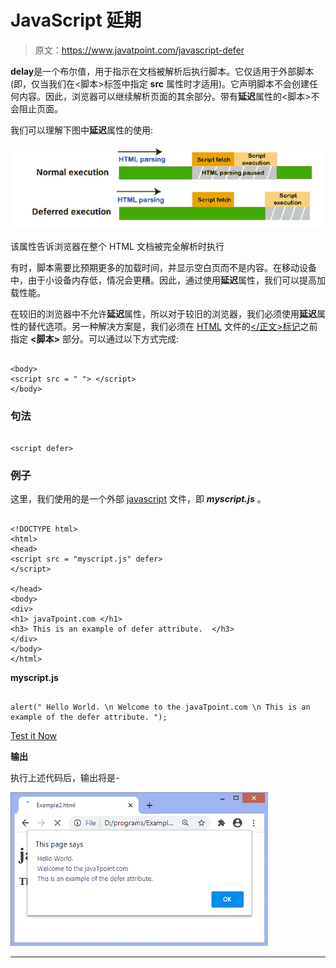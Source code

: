 # JavaScript 延期

> 原文：<https://www.javatpoint.com/javascript-defer>

**delay**是一个布尔值，用于指示在文档被解析后执行脚本。它仅适用于外部脚本(即，仅当我们在<脚本>标签中指定 **src** 属性时才适用)。它声明脚本不会创建任何内容。因此，浏览器可以继续解析页面的其余部分。带有**延迟**属性的<脚本>不会阻止页面。

我们可以理解下图中**延迟**属性的使用:

![JavaScript defer](img/30a7a1b6aab18969dd1e8c02977a7880.png)

该属性告诉浏览器在整个 HTML 文档被完全解析时执行

有时，脚本需要比预期更多的加载时间，并显示空白页而不是内容。在移动设备中，由于小设备内存低，情况会更糟。因此，通过使用**延迟**属性，我们可以提高加载性能。

在较旧的浏览器中不允许**延迟**属性，所以对于较旧的浏览器，我们必须使用**延迟**属性的替代选项。另一种解决方案是，我们必须在 [HTML](https://www.javatpoint.com/html-tutorial) 文件的[</正文>标记](https://www.javatpoint.com/html-body-tag)之前指定 **<脚本>** 部分。可以通过以下方式完成:

```

<body>
<script src = " "> </script>
</body>

```

### 句法

```

<script defer>

```

### 例子

这里，我们使用的是一个外部 [javascript](https://www.javatpoint.com/javascript-tutorial) 文件，即 ***myscript.js*** 。

```

<!DOCTYPE html>
<html>
<head>
<script src = "myscript.js" defer>
</script>

</head>
<body>
<div>
<h1> javaTpoint.com </h1>
<h3> This is an example of defer attribute.  </h3>
</div>
</body>
</html>

```

**myscript.js**

```

alert(" Hello World. \n Welcome to the javaTpoint.com \n This is an example of the defer attribute. ");

```

[Test it Now](https://www.javatpoint.com/oprweb/test.jsp?filename=javascript-defer1)

**输出**

执行上述代码后，输出将是-

![JavaScript defer](img/6f21c5cb431733bbbac49a25e8bb4862.png)

* * *